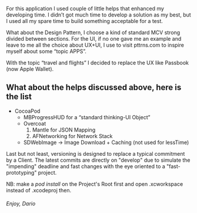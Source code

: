 For this application I used couple of little helps that enhanced my developing time.
I didn’t got much time to develop a solution as my best, but I used all my spare time to build something acceptable for a test.

What about the Design Pattern, I choose a kind of standard MCV strong divided between sections.
For the UI, if no one gave me an example and leave to me all the choice about UX+UI, I use to visit pttrns.com to inspire myself about some “topic APPS”.

With the topic “travel and flights” I decided to replace the UX like Passbook (now Apple Wallet).
## What about the helps discussed above, here is the list
+ CocoaPod 
    * MBProgressHUD for a “standard  thinking-UI Object”
    * Overcoat
        1. Mantle for JSON Mapping
        2. AFNetworking for Network Stack
    * SDWebImage -> Image Download + Caching (not used for lessTime)

Last but not least, versioning is designed to replace a typical commitment by a Client.
The latest  commits are directly on "develop" due to simulate the "impending" deadline and fast changes with the eye oriented to a "fast-prototyping" project.

NB: make a *pod install* on the Project's Root first and open .xcworkspace instead of .xcodeproj then. 

###### Enjoy, Dario